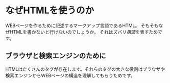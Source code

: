 # なぜHTMLを使うのか
WEBページを作るために記述するマークアップ言語であるHTML。
そもそもなぜHTMLを書かないと行けないのでしょうか。
それはズバリ*構造*を表すためです。

## ブラウザと検索エンジンのために
HTMLはたくさんのタグが存在します。それらのタグの大きな役割はブラウザや検索エンジンからWEBページの構造を理解してもらうためです。
